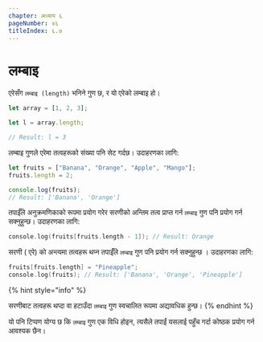 ```yaml
---
chapter: अध्याय ६
pageNumber: ४६
titleIndex: ६.७
---
```

# लम्बाइ

एरेसँग `लम्बाइ (length)` भनिने गुण छ, र यो एरेको लम्बाइ हो।

```javascript
let array = [1, 2, 3];

let l = array.length;

// Result: l = 3
```

लम्बाइ गुणले एरेमा तत्वहरूको संख्या पनि सेट गर्दछ। उदाहरणका लागि:

```javascript
let fruits = ["Banana", "Orange", "Apple", "Mango"];
fruits.length = 2;

console.log(fruits);
// Result: ['Banana', 'Orange']
```

तपाईँले अनुक्रमणिकाको रूपमा प्रयोग गरेर सरणीको अन्तिम तत्व प्राप्त गर्न `लम्बाइ` गुण पनि प्रयोग गर्न सक्नुहुन्छ। उदाहरणका लागि:

```c
console.log(fruits[fruits.length - 1]); // Result: Orange
```

सरणी ( एरे) को अन्त्यमा तत्वहरू थप्न तपाईँले `लम्बाइ` गुण पनि प्रयोग गर्न सक्नुहुन्छ । उदाहरणका लागि:

```c
fruits[fruits.length] = "Pineapple";
console.log(fruits); // Result: ['Banana', 'Orange', 'Pineapple']
```

{% hint style="info" %}

सरणीबाट तत्वहरू थप्दा वा हटाउँदा `लम्बाइ` गुण स्वचालित रूपमा अद्यावधिक हुन्छ।
{% endhint %}

यो पनि टिप्पण योग्य छ कि `लम्बाइ` गुण एक विधि होइन, त्यसैले तपाईं यसलाई पहुँच गर्दा कोष्ठक प्रयोग गर्न आवश्यक छैन।


